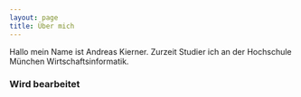 ```yaml
---
layout: page
title: Über mich
---
```


Hallo mein Name ist Andreas Kierner. Zurzeit Studier ich an der Hochschule München Wirtschaftsinformatik. 

### Wird bearbeitet
